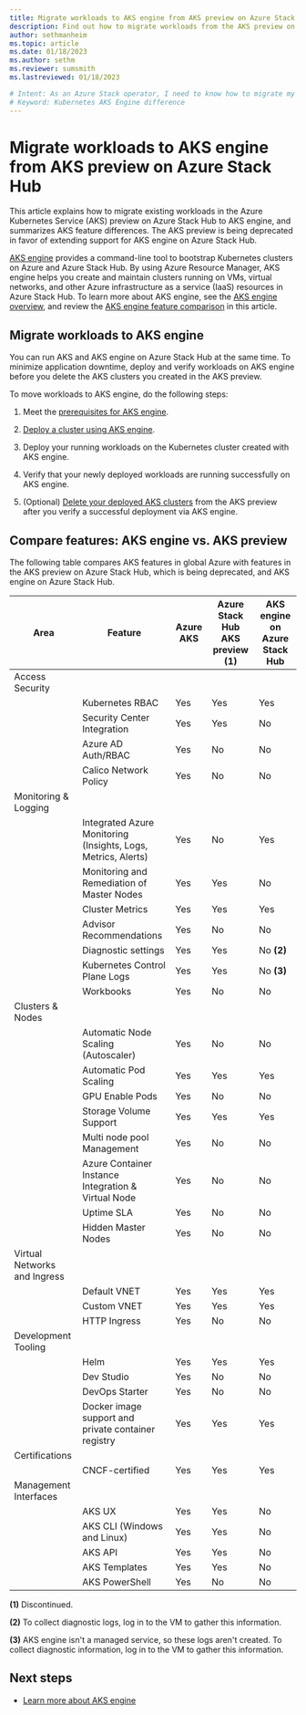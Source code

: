 ```yaml
---
title: Migrate workloads to AKS engine from AKS preview on Azure Stack Hub
description: Find out how to migrate workloads from the AKS preview on Azure Stack Hub to a Kubernetes cluster created in AKS engine. Compare supported Azure Kubernetes Service features.
author: sethmanheim
ms.topic: article
ms.date: 01/18/2023
ms.author: sethm
ms.reviewer: sumsmith
ms.lastreviewed: 01/18/2023

# Intent: As an Azure Stack operator, I need to know how to migrate my existing deployments in AKS preview to AKS engine and what to expect after I migrate the applications.
# Keyword: Kubernetes AKS Engine difference
---
```


# Migrate workloads to AKS engine from AKS preview on Azure Stack Hub

This article explains how to migrate existing workloads in the Azure Kubernetes Service (AKS) preview on Azure Stack Hub to AKS engine, and summarizes AKS feature differences. The AKS preview is being deprecated in favor of extending support for AKS engine on Azure Stack Hub.

[AKS engine](https://github.com/Azure/aks-engine) provides a command-line tool to bootstrap Kubernetes clusters on Azure and Azure Stack Hub. By using Azure Resource Manager, AKS engine helps you create and maintain clusters running on VMs, virtual networks, and other Azure infrastructure as a service (IaaS) resources in Azure Stack Hub. To learn more about AKS engine, see the [AKS engine overview](azure-stack-kubernetes-aks-engine-overview.md), and review the [AKS engine feature comparison](#compare-features-aks-engine-vs-aks-preview) in this article.

## Migrate workloads to AKS engine

You can run AKS and AKS engine on Azure Stack Hub at the same time. To minimize application downtime, deploy and verify workloads on AKS engine before you delete the AKS clusters you created in the AKS preview.

To move workloads to AKS engine, do the following steps:

1. Meet the [prerequisites for AKS engine](azure-stack-kubernetes-aks-engine-set-up.md#prerequisites-for-aks-engine).

1. [Deploy a cluster using AKS engine](azure-stack-kubernetes-aks-engine-deploy-cluster.md).

1. Deploy your running workloads on the Kubernetes cluster created with AKS engine.

1. Verify that your newly deployed workloads are running successfully on AKS engine.

1. (Optional) [Delete your deployed AKS clusters](aks-how-to-use-cli.md?view=azs-2206&preserve-view=true&tabs=windows%2Clinuxcon#delete-cluster) from the AKS preview after you verify a successful deployment via AKS engine.

## Compare features: AKS engine vs. AKS preview

The following table compares AKS features in global Azure with features in the AKS preview on Azure Stack Hub, which is being deprecated, and AKS engine on Azure Stack Hub.

| Area                         | Feature                                             | Azure AKS | Azure Stack Hub AKS preview **(1)** | AKS engine on Azure Stack Hub |
|------------------------------|-----------------------------------------------------|-----------|-------------------------------|-------------------|
| Access Security              |                                                     |           |                               |                   |
|                              | Kubernetes RBAC                                     | Yes       | Yes                           | Yes               |
|                              | Security Center Integration                         | Yes       | Yes                           | No                |  
|                              | Azure AD Auth/RBAC                                  | Yes       | No                            | No                |
|                              | Calico Network Policy                               | Yes       | No                            | No                |
| Monitoring & Logging         |                                                     |           |                               |                   |
|                              | Integrated Azure Monitoring (Insights, Logs, Metrics, Alerts)   | Yes     | No                  | Yes               |
|                              | Monitoring and Remediation of Master Nodes          | Yes       | Yes                           | No                |
|                              | Cluster Metrics                                     | Yes       | Yes                           | Yes               |  
|                              | Advisor Recommendations                             | Yes       | No                            | No                |
|                              | Diagnostic settings                                 | Yes       | Yes                           | No **(2)**        |
|                              | Kubernetes Control Plane Logs                       | Yes       | Yes                           | No **(3)**        |
|                              | Workbooks                                           | Yes       | No                            | No                |
| Clusters & Nodes             |                                                     |           |                               |                   |
|                              | Automatic Node Scaling (Autoscaler)                 | Yes       | No                            | No                |
|                              | Automatic Pod Scaling                               | Yes       | Yes                           | Yes               |
|                              | GPU Enable Pods                                     | Yes       | No                            | No                |
|                              | Storage Volume Support                              | Yes       | Yes                           | Yes               |
|                              | Multi node pool Management                          | Yes       | No                            | No                |
|                              | Azure Container Instance Integration & Virtual Node | Yes       | No                            | No                |
|                              | Uptime SLA                                          | Yes       | No                            | No                |
|                              | Hidden Master Nodes                                 | Yes       | No                            | No                |
| Virtual Networks and Ingress |                                                     |           |                               |                   |
|                              | Default VNET                                        | Yes       | Yes                           | Yes               |
|                              | Custom VNET                                         | Yes       | Yes                           | Yes               |
|                              | HTTP Ingress                                        | Yes       | No                            | No                |
| Development Tooling          |                                                     |           |                               |                   |
|                              | Helm                                                | Yes       | Yes                           | Yes               |
|                              | Dev Studio                                          | Yes       | No                            | No                |
|                              | DevOps Starter                                      | Yes       | No                            | No                |
|                              | Docker image support and private container registry | Yes       | Yes                           | Yes               |
| Certifications               |                                                     |           |                               |                   |
|                              | CNCF-certified                                      | Yes       | Yes                           | Yes               |
| Management Interfaces        |                                                     |           |                               |                   |
|                              | AKS UX                                              | Yes       | Yes                           | No                |
|                              | AKS CLI (Windows and Linux)                         | Yes       | Yes                           | No                |
|                              | AKS API                                             | Yes       | Yes                           | No                |
|                              | AKS Templates                                       | Yes       | Yes                           | No                |
|                              | AKS PowerShell                                      | Yes       | No                            | No                |

**(1)** Discontinued.

**(2)** To collect diagnostic logs, log in to the VM to gather this information.

**(3)** AKS engine isn't a managed service, so these logs aren't created. To collect diagnostic information, log in to the VM to gather this information.

## Next steps

- [Learn more about AKS engine](azure-stack-kubernetes-aks-engine-overview.md)
